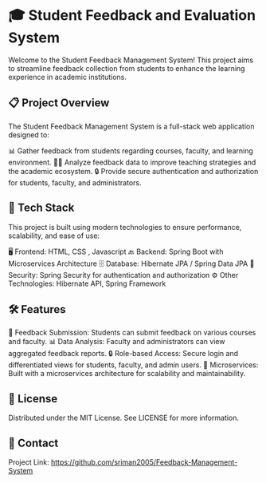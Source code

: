 # 🎓 Student Feedback and Evaluation System

Welcome to the Student Feedback Management System! This project aims to streamline feedback collection from students to enhance the learning experience in academic institutions.

## 📋 Project Overview

The Student Feedback Management System is a full-stack web application designed to:

📊 Gather feedback from students regarding courses, faculty, and learning environment.
👩‍🏫 Analyze feedback data to improve teaching strategies and the academic ecosystem.
🔒 Provide secure authentication and authorization for students, faculty, and administrators.

## 🚀 Tech Stack

This project is built using modern technologies to ensure performance, scalability, and ease of use:

🖥️ Frontend: HTML, CSS , Javascript
🔙 Backend: Spring Boot with Microservices Architecture
🗄️ Database: Hibernate JPA / Spring Data JPA
🔐 Security: Spring Security for authentication and authorization
⚙️ Other Technologies: Hibernate API, Spring Framework

## 🛠️ Features

📮 Feedback Submission: Students can submit feedback on various courses and faculty.
📊 Data Analysis: Faculty and administrators can view aggregated feedback reports.
🔒 Role-based Access: Secure login and differentiated views for students, faculty, and admin users.
🔄 Microservices: Built with a microservices architecture for scalability and maintainability.

## 📜 License

Distributed under the MIT License. See LICENSE for more information.

## 📧 Contact

Project Link: https://github.com/sriman2005/Feedback-Management-System

